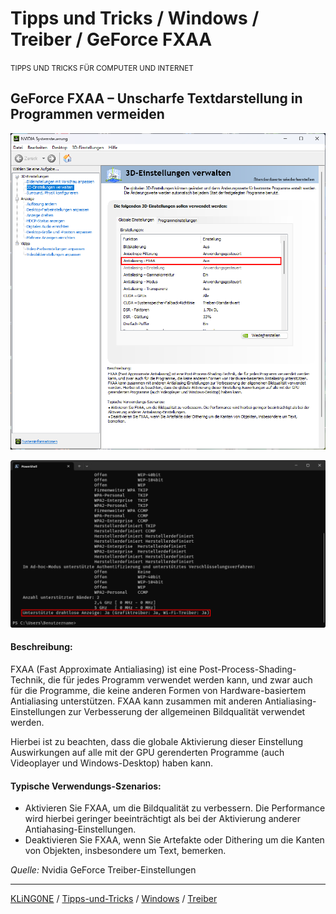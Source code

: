 # Tipps und Tricks / Windows / Treiber / GeForce FXAA
<small>TIPPS UND TRICKS FÜR COMPUTER UND INTERNET</small>

## GeForce FXAA – Unscharfe Textdarstellung in Programmen vermeiden

![Screenshot: GeForce FXAA](img/Screenshot-GeForce-FXAA.png "Screenshot: GeForce FXAA")

![Screenshot: Miracast-Ausgabe](img/Screenshot-Miracast-Ausgabe.png "Screenshot: Miracast-Ausgabe")

#### Beschreibung:
FXAA (Fast Approximate Antialiasing) ist eine Post-Process-Shading-Technik, die für jedes Programm verwendet werden kann, und zwar auch für die Programme, die keine anderen Formen von Hardware-basiertem Antialiasing unterstützen. FXAA kann zusammen mit anderen Antialiasing-Einstellungen zur Verbesserung der allgemeinen Bildqualität verwendet werden.

Hierbei ist zu beachten, dass die globale Aktivierung dieser Einstellung Auswirkungen auf alle mit der GPU gerenderten Programme (auch Videoplayer und Windows-Desktop) haben kann.

#### Typische Verwendungs-Szenarios:
* Aktivieren Sie FXAA, um die Bildqualität zu verbessern. Die Performance wird hierbei geringer beeinträchtigt als bei der Aktivierung anderer Antiahasing-Einstellungen.
* Deaktivieren Sie FXAA, wenn Sie Artefakte oder Dithering um die Kanten von Objekten, insbesondere um Text, bemerken. 

*Quelle:* Nvidia GeForce Treiber-Einstellungen

---

[KLiNG0NE](https://github.com/KLiNG0NE/) / [Tipps-und-Tricks](https://github.com/KLiNG0NE/Tipps-und-Tricks) / [Windows](../README.md) / [Treiber](README.md)
